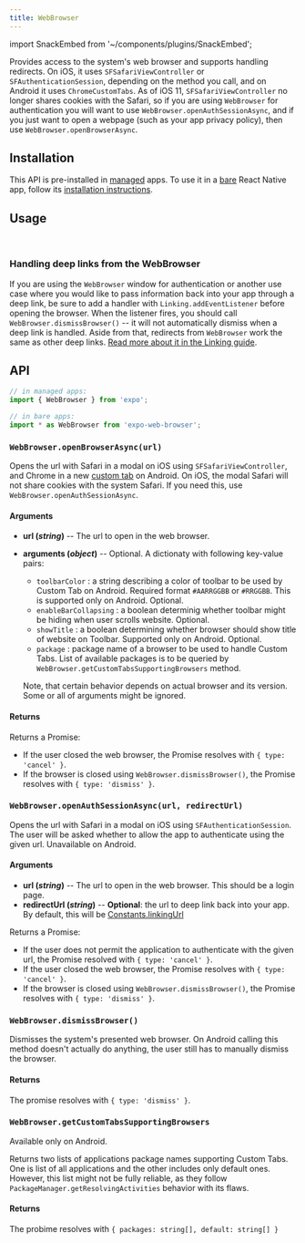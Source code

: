 ```yaml
---
title: WebBrowser
---
```


import SnackEmbed from '~/components/plugins/SnackEmbed';

Provides access to the system's web browser and supports handling redirects. On iOS, it uses `SFSafariViewController` or `SFAuthenticationSession`, depending on the method you call, and on Android it uses `ChromeCustomTabs`. As of iOS 11, `SFSafariViewController` no longer shares cookies with the Safari, so if you are using `WebBrowser` for authentication you will want to use `WebBrowser.openAuthSessionAsync`, and if you just want to open a webpage (such as your app privacy policy), then use `WebBrowser.openBrowserAsync`.

## Installation

This API is pre-installed in [managed](../../introduction/managed-vs-bare/#managed-workflow) apps. To use it in a [bare](../../introduction/managed-vs-bare/#bare-workflow) React Native app, follow its [installation instructions](https://github.com/expo/expo/tree/master/packages/expo-web-browser).

## Usage

<SnackEmbed snackId="r116LYJne" />
<br />

### Handling deep links from the WebBrowser

If you are using the `WebBrowser` window for authentication or another use case where you would like to pass information back into your app through a deep link, be sure to add a handler with `Linking.addEventListener` before opening the browser. When the listener fires, you should call `WebBrowser.dismissBrowser()` -- it will not automatically dismiss when a deep link is handled. Aside from that, redirects from `WebBrowser` work the same as other deep links. [Read more about it in the Linking guide](../../workflow/linking/#handling-links-into-your-app).

## API

```js
// in managed apps:
import { WebBrowser } from 'expo';

// in bare apps:
import * as WebBrowser from 'expo-web-browser';
```

### `WebBrowser.openBrowserAsync(url)`

Opens the url with Safari in a modal on iOS using `SFSafariViewController`, and Chrome in a new [custom tab](https://developer.chrome.com/multidevice/android/customtabs) on Android. On iOS, the modal Safari will not share cookies with the system Safari. If you need this, use `WebBrowser.openAuthSessionAsync`.

#### Arguments

- **url (_string_)** -- The url to open in the web browser.
- **arguments (_object_)** --
  Optional. A dictionaty with following key-value pairs:

  - `toolbarColor` : a string describing a color of toolbar to be used by Custom Tab on Android. Required format `#AARRGGBB` or `#RRGGBB`. This is supported only on Android. Optional.
  - `enableBarCollapsing` : a boolean determinig whether toolbar might be hiding when user scrolls website. Optional.
  - `showTitle` : a boolean determining whether browser should show title of website on Toolbar. Supported only on Android. Optional.
  - `package` : package name of a browser to be used to handle Custom Tabs. List of available packages is to be queried by `WebBrowser.getCustomTabsSupportingBrowsers` method.

  Note, that certain behavior depends on actual browser and its version. Some or all of arguments might be ignored.

#### Returns

Returns a Promise:

- If the user closed the web browser, the Promise resolves with `{ type: 'cancel' }`.
- If the browser is closed using `WebBrowser.dismissBrowser()`, the Promise resolves with `{ type: 'dismiss' }`.

### `WebBrowser.openAuthSessionAsync(url, redirectUrl)`

Opens the url with Safari in a modal on iOS using `SFAuthenticationSession`. The user will be asked whether to allow the app to authenticate using the given url. Unavailable on Android.

#### Arguments

- **url (_string_)** -- The url to open in the web browser. This should be a login page.
- **redirectUrl (_string_)** -- **Optional**: the url to deep link back into your app. By default, this will be [Constants.linkingUrl](../constants/#expoconstantslinkinguri)

Returns a Promise:

- If the user does not permit the application to authenticate with the given url, the Promise resolved with `{ type: 'cancel' }`.
- If the user closed the web browser, the Promise resolves with `{ type: 'cancel' }`.
- If the browser is closed using `WebBrowser.dismissBrowser()`, the Promise resolves with `{ type: 'dismiss' }`.

### `WebBrowser.dismissBrowser()`

Dismisses the system's presented web browser. On Android calling this method doesn't actually do anything, the user still has to manually dismiss the browser.

#### Returns

The promise resolves with `{ type: 'dismiss' }`.

### `WebBrowser.getCustomTabsSupportingBrowsers`

Available only on Android.

Returns two lists of applications package names supporting Custom Tabs. One is list of all applications and the other includes only default ones. However, this list might not be fully reliable, as they follow `PackageManager.getResolvingActivities` behavior with its flaws.

#### Returns

The probime resolves with `{ packages: string[], default: string[] }`

#
